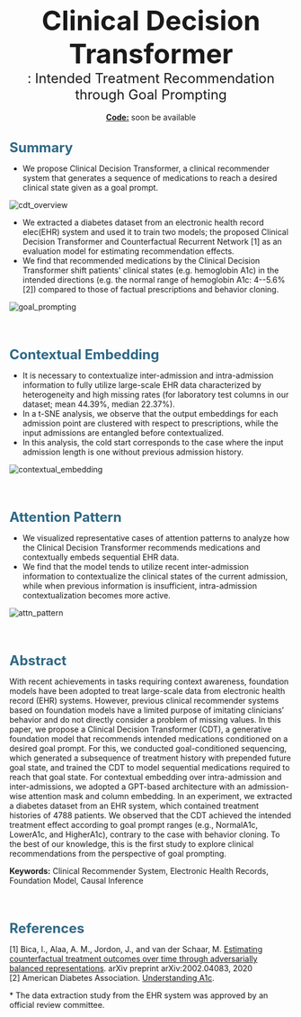 <center><font size="10"><b>Clinical Decision Transformer</b> </font></center>
<center><font size="5">: Intended Treatment Recommendation through Goal Prompting</font></center>
<br>
<center> <u><b>Code:</b></u> soon be available </center>

<br>

<span style="color: #2d6885"><font size="5"><b>Summary</b></font></span>
- We propose Clinical Decision Transformer, a clinical recommender system that generates a sequence of medications to reach a desired clinical state given as a goal prompt.

![cdt_overview](https://user-images.githubusercontent.com/119850923/215435040-0a80bbac-671f-42c2-8e22-2904d1311fcc.gif)

- We extracted a diabetes dataset from an electronic health record elec(EHR) system and used it to train two models; the proposed Clinical Decision Transformer and Counterfactual Recurrent Network [1] as an evaluation model for estimating recommendation effects.
- We find that recommended medications by the Clinical Decision Transformer shift patients' clinical states (e.g. hemoglobin A1c) in the intended directions (e.g. the normal range of hemoglobin A1c: 4--5.6% [2]) compared to those of factual prescriptions and behavior cloning.

![goal_prompting](https://user-images.githubusercontent.com/119850923/215705296-4e97bacc-8ad5-4098-b1ee-13abc2795b3f.png)

<br><br>

<span style="color: #2d6885"><font size="5"><b>Contextual Embedding</b></font></span>
- It is necessary to contextualize inter-admission and intra-admission information to fully utilize large-scale EHR data characterized by heterogeneity and high missing rates (for laboratory test columns in our dataset; mean 44.39%, median 22.37%).
- In a t-SNE analysis, we observe that the output embeddings for each admission point are clustered with respect to prescriptions, while the input admissions are entangled before contextualized.
- In this analysis, the cold start corresponds to the case where the input admission length is one without previous admission history.

![contextual_embedding](https://user-images.githubusercontent.com/119850923/215558959-79e21b1b-89f3-4792-b4c9-f43ad2ac4884.png)

<br><br>

<span style="color: #2d6885"><font size="5"><b>Attention Pattern</b></font></span>
- We visualized representative cases of attention patterns to analyze how the Clinical Decision Transformer recommends medications and contextually embeds sequential EHR data.
- We find that the model tends to utilize recent inter-admission information to contextualize the clinical states of the current admission, while when previous information is insufficient, intra-admission contextualization becomes more active.

![attn_pattern](https://user-images.githubusercontent.com/119850923/215553247-4daf4c72-14bd-40a7-a0e1-f2a7c0322d39.png)

<br><br>

<span style="color: #2d6885"><font size="5"><b>Abstract</b></font></span>

With recent achievements in tasks requiring context awareness, foundation models have been adopted to treat large-scale data from electronic health record (EHR) systems. However, previous clinical recommender systems based on foundation models have a limited purpose of imitating clinicians’ behavior and do not directly consider a problem of missing values. In this paper, we propose a Clinical Decision Transformer (CDT), a generative foundation model that recommends intended medications conditioned on a desired goal prompt. For this, we conducted goal-conditioned sequencing, which generated a subsequence of treatment history with prepended future goal state, and trained the CDT to model sequential medications required to reach that goal state. For contextual embedding over intra-admission and inter-admissions, we adopted a GPT-based architecture with an admission-wise attention mask and column embedding. In an experiment, we extracted a diabetes dataset from an EHR system, which contained treatment histories of 4788 patients. We observed that the CDT achieved the intended treatment effect according to goal prompt ranges (e.g., NormalA1c, LowerA1c, and HigherA1c), contrary to the case with  behavior cloning. To the best of our knowledge, this is the first study to explore clinical recommendations from the perspective of goal prompting.

**Keywords:** Clinical Recommender System, Electronic Health Records, Foundation Model, Causal Inference

<br><br>

<span style="color: #2d6885"><font size="5"><b>References</b></font></span>

[1] Bica, I., Alaa, A. M., Jordon, J., and van der Schaar, M.
[Estimating counterfactual treatment outcomes over time
through adversarially balanced representations](https://arxiv.org/abs/2002.04083). arXiv
preprint arXiv:2002.04083, 2020  
[2] American Diabetes Association. [Understanding A1c](https://diabetes.org/diabetes/a1c).  

\* The data extraction study from the EHR system was approved by an official review committee.

